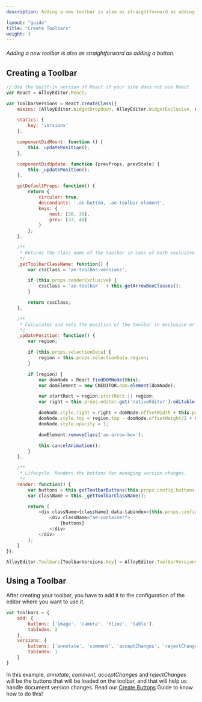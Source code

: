 ```yaml
---
description: Adding a new toolbar is also as straightforward as adding a button.

layout: "guide"
title: "Create Toolbars"
weight: 3
---
```


###### Adding a new toolbar is also as straightforward as adding a button.

<article id="article1">

## Creating a Toolbar

```js
// Use the built-in version of React if your site does not use React
var React = AlloyEditor.React;

var ToolbarVersions = React.createClass({
    mixins: [AlloyEditor.WidgetDropdown, AlloyEditor.WidgetExclusive, AlloyEditor.WidgetFocusManager, AlloyEditor.ToolbarButtons, AlloyEditor.WidgetPosition, AlloyEditor.WidgetArrowBox],

    statics: {
        key: 'versions'
    },

    componentDidMount: function () {
        this._updatePosition();
    },

    componentDidUpdate: function (prevProps, prevState) {
        this._updatePosition();
    },

    getDefaultProps: function() {
        return {
            circular: true,
            descendants: '.ae-button, .ae-toolbar-element',
            keys: {
                next: [38, 39],
                prev: [37, 40]
            }
        };
    },

    /**
     * Returns the class name of the toolbar in case of both exclusive and normal mode.
     */
    _getToolbarClassName: function() {
        var cssClass = 'ae-toolbar-versions';

        if (this.props.renderExclusive) {
            cssClass = 'ae-toolbar ' + this.getArrowBoxClasses();
        }

        return cssClass;
    },

    /**
     * Calculates and sets the position of the toolbar in exclusive or normal mode.
     */
    _updatePosition: function() {
        var region;

        if (this.props.selectionData) {
            region = this.props.selectionData.region;
        }

        if (region) {
            var domNode = React.findDOMNode(this);
            var domElement = new CKEDITOR.dom.element(domNode);

            var startRect = region.startRect || region;
            var right = this.props.editor.get('nativeEditor').editable().getClientRect().right;

            domNode.style.right = right + domNode.offsetWidth + this.props.gutterExclusive.left + 'px';
            domNode.style.top = region.top - domNode.offsetHeight/2 + startRect.height/2 + 'px';
            domNode.style.opacity = 1;

            domElement.removeClass('ae-arrow-box');

            this.cancelAnimation();
        }
    },

    /**
     * Lifecycle. Renders the buttons for managing version changes.
     */
    render: function() {
        var buttons = this.getToolbarButtons(this.props.config.buttons);
        var className = this._getToolbarClassName();

        return (
            <div className={className} data-tabindex={this.props.config.tabIndex || 0} onFocus={this.focus} onKeyDown={this.handleKey} tabIndex="-1">
                <div className="ae-container">
                    {buttons}
                </div>
            </div>
        );
    }
});

AlloyEditor.Toolbars[ToolbarVersions.key] = AlloyEditor.ToolbarVersions = ToolbarVersions;
```

<article id="article2">

## Using a Toolbar

<p>After creating your toolbar, you have to add it to the configuration of the editor where you want to use it.</p>

```js
var toolbars = {
    add: {
        buttons: ['image', 'camera', 'hline', 'table'],
        tabIndex: 2
    },
    versions: {
        buttons: ['annotate', 'comment', 'acceptChanges', 'rejectChanges'],
        tabIndex: 1
    }
}
```

<p>In this example, <em>annotate</em>, <em>comment</em>, <em>acceptChanges</em> and <em>rejectChanges</em> will be the buttons that will be loaded on the toolbar, and that will help us handle document version changes. Read our <a href="/docs/develop/create/create_buttons.html">Create Buttons</a> Guide to know how to do this!</p>

</article>


